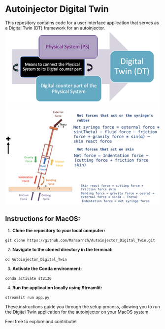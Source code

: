 # Autoinjector Digital Twin

This repository contains code for a user interface application that serves as a Digital Twin (DT) framework for an autoinjector.
![Sample frame](https://github.com/Mahsarnzh/Autoinjector_Digital_Twin/blob/main/Digital_Twin_definition.png)
![Sample frame](https://github.com/Mahsarnzh/Autoinjector_Digital_Twin/blob/main/Amgen_needle.png)


## Instructions for MacOS:

1. **Clone the repository to your local computer:**

`git clone https://github.com/Mahsarnzh/Autoinjector_Digital_Twin.git`

2. **Navigate to the cloned directory in the terminal:**

`cd Autoinjector_Digital_Twin`


3. **Activate the Conda environment:**

`conda activate st2130`


4. **Run the application locally using Streamlit:**

`streamlit run app.py`


These instructions guide you through the setup process, allowing you to run the Digital Twin application for the autoinjector on your MacOS system.

Feel free to explore and contribute!




